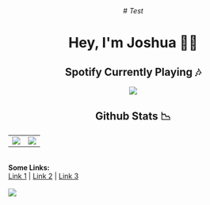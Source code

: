 <div style="font-style: italic; text-align: center;" markdown="1">
# Test
</div>

<h1 align="center">Hey, I'm Joshua 🐱‍👤</h1>
<h2 align="center">Spotify Currently Playing 🎶</h1>
<p align="center">
  <img src="https://novatorem-sigma-vert.vercel.app/api/spotify?background_color=333&border_color=ffffff">
</p>
<h2 align="center">Github Stats 📉</h2>
<table width="100%">
  <td width="50%">
    <img src="https://github-readme-stats-joshuanoakes1.vercel.app/api?username=joshua-noakes1&show_icons=true&theme=radical">
  </td>
    <td width="50%">
    <img src="https://github-readme-streak-stats.herokuapp.com?user=joshua-noakes1&theme=radical">
    </td>
</table>

  <br>
  <b>Some Links:</b><br>
  <a href="#">Link 1</a> |
  <a href="#">Link 2</a> |
  <a href="#">Link 3</a>
  <br><br>
  <img src="https://raw.githubusercontent.com/Joshua-Noakes1/joshua-noakes1/dev/lib/gifs/media/takanashi-kiara-vtuber.gif?raw=true">
